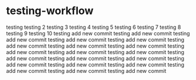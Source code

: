 # testing-workflow

testing
testing 2
testing 3
testing 4
testing 5
testing 6
testing 7
testing 8
testing 9
testing 10
testing add new commit
testing add new commit
testing add new commit
testing add new commit
testing add new commit
testing add new commit
testing add new commit
testing add new commit
testing add new commit
testing add new commit
testing add new commit
testing add new commit
testing add new commit
testing add new commit
testing add new commit
testing add new commit
testing add new commit
testing add new commit
testing add new commit
testing add new commit
